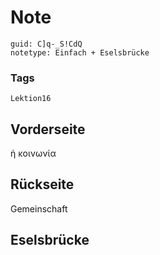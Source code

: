 # Note
```
guid: C]q-_S!CdQ
notetype: Einfach + Eselsbrücke
```

### Tags
```
Lektion16
```

## Vorderseite
ἡ κοινωνία

## Rückseite
Gemeinschaft

## Eselsbrücke

